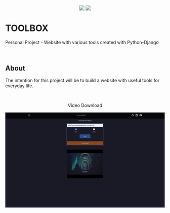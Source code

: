 <div align="center">
    <img align="center" src="https://img.shields.io/badge/Python-white?style=for-the-badge&logo=python&logoColor=yellow">
    <img align="center" src="https://img.shields.io/badge/django-white?style=for-the-badge&logo=django&logoColor=black">    
</div>

# TOOLBOX
Personal Project - Website with various tools created with Python-Django

<br>

## About
The intention for this project will be to build a website with useful tools for everyday life.


<br>

<div align="center">
    <p>Video Download</p>
    <img windth="470" height="300" src="src/videodownload.png"> 
<div>